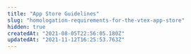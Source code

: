 ```yaml
---
title: "App Store Guidelines"
slug: "homologation-requirements-for-the-vtex-app-store"
hidden: true
createdAt: "2021-08-05T22:56:05.180Z"
updatedAt: "2021-11-12T16:25:53.763Z"
---
```

